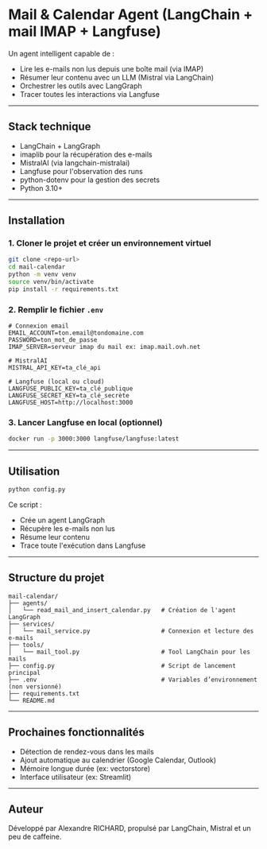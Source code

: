 # Mail & Calendar Agent (LangChain + mail IMAP + Langfuse)

Un agent intelligent capable de :
- Lire les e-mails non lus depuis une boîte mail (via IMAP)
- Résumer leur contenu avec un LLM (Mistral via LangChain)
- Orchestrer les outils avec LangGraph
- Tracer toutes les interactions via Langfuse

---

## Stack technique

- LangChain + LangGraph
- imaplib pour la récupération des e-mails
- MistralAI (via langchain-mistralai)
- Langfuse pour l'observation des runs
- python-dotenv pour la gestion des secrets
- Python 3.10+

---

## Installation

### 1. Cloner le projet et créer un environnement virtuel

```bash
git clone <repo-url>
cd mail-calendar
python -m venv venv
source venv/bin/activate
pip install -r requirements.txt
```

### 2. Remplir le fichier `.env`

```env
# Connexion email
EMAIL_ACCOUNT=ton.email@tondomaine.com
PASSWORD=ton_mot_de_passe
IMAP_SERVER=serveur imap du mail ex: imap.mail.ovh.net

# MistralAI
MISTRAL_API_KEY=ta_clé_api

# Langfuse (local ou cloud)
LANGFUSE_PUBLIC_KEY=ta_clé_publique
LANGFUSE_SECRET_KEY=ta_clé_secrète
LANGFUSE_HOST=http://localhost:3000
```

### 3. Lancer Langfuse en local (optionnel)

```bash
docker run -p 3000:3000 langfuse/langfuse:latest
```

---

## Utilisation

```bash
python config.py
```

Ce script :
- Crée un agent LangGraph
- Récupère les e-mails non lus
- Résume leur contenu
- Trace toute l'exécution dans Langfuse

---

## Structure du projet

```
mail-calendar/
├── agents/
│   └── read_mail_and_insert_calendar.py   # Création de l'agent LangGraph
├── services/
│   └── mail_service.py                    # Connexion et lecture des e-mails
├── tools/
│   └── mail_tool.py                       # Tool LangChain pour les mails
├── config.py                              # Script de lancement principal
├── .env                                   # Variables d’environnement (non versionné)
├── requirements.txt
└── README.md
```

---

## Prochaines fonctionnalités

- Détection de rendez-vous dans les mails
- Ajout automatique au calendrier (Google Calendar, Outlook)
- Mémoire longue durée (ex: vectorstore)
- Interface utilisateur (ex: Streamlit)

---

## Auteur

Développé par Alexandre RICHARD, propulsé par LangChain, Mistral et un peu de caffeine.
